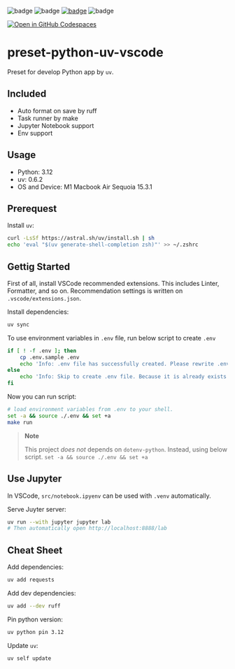 ![badge](https://img.shields.io/badge/Python-white?logo=python) 
![badge](https://img.shields.io/badge/preset-red) 
[![badge](https://img.shields.io/badge/Package_manager-uv-8A2BE2)](https://docs.astral.sh/uv/) ![badge](https://img.shields.io/badge/Linter-Ruff-yellow)

[![Open in GitHub Codespaces](https://github.com/codespaces/badge.svg)](https://codespaces.new/Yoshida24/preset-python-uv)

# preset-python-uv-vscode

Preset for develop Python app by `uv`.

## Included
- Auto format on save by ruff
- Task runner by make
- Jupyter Notebook support
- Env support

## Usage

- Python: 3.12
- uv: 0.6.2
- OS and Device: M1 Macbook Air Sequoia 15.3.1

## Prerequest

Install `uv`:

```bash
curl -LsSf https://astral.sh/uv/install.sh | sh
echo 'eval "$(uv generate-shell-completion zsh)"' >> ~/.zshrc
```

## Gettig Started
First of all, install VSCode recommended extensions. This includes Linter, Formatter, and so on. Recommendation settings is written on `.vscode/extensions.json`.

Install dependencies:

```bash
uv sync
```

To use environment variables in `.env` file, run below script to create `.env`

```bash
if [ ! -f .env ]; then
    cp .env.sample .env
    echo 'Info: .env file has successfully created. Please rewrite .env file'
else
    echo 'Info: Skip to create .env file. Because it is already exists.'
fi
```

Now you can run script:

```bash
# load environment variables from .env to your shell.
set -a && source ./.env && set +a
make run
```

> **Note**
>
> This project *does not* depends on `dotenv-python`. Instead, using below script.
> `set -a && source ./.env && set +a`

## Use Jupyter

In VSCode, `src/notebook.ipyenv` can be used with `.venv` automatically.

Serve Juyter server:

```bash
uv run --with jupyter jupyter lab
# Then automatically open http://localhost:8888/lab
```

## Cheat Sheet
Add dependencies:

```bash
uv add requests
```

Add dev dependencies:

```bash
uv add --dev ruff
```

Pin python version:

```bash
uv python pin 3.12
```

Update `uv`:

```bash
uv self update
```